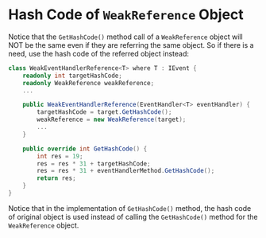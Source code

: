 # Hash Code of `WeakReference` Object

Notice that the `GetHashCode()` method call of a `WeakReference` object will NOT be the same even if they are referring the same object. So if there is a need, use the hash code of the referred object instead:

```csharp
class WeakEventHandlerReference<T> where T : IEvent {
    readonly int targetHashCode;
    readonly WeakReference weakReference;
    ...

    public WeakEventHandlerReference(EventHandler<T> eventHandler) {
        targetHashCode = target.GetHashCode();
        weakReference = new WeakReference(target);
        ...
    }

    public override int GetHashCode() {
        int res = 19;
        res = res * 31 + targetHashCode;
        res = res * 31 + eventHandlerMethod.GetHashCode();
        return res;
    }
}
```

Notice that in the implementation of `GetHashCode()` method, the hash code of original object is used instead of calling the `GetHashCode()` method for the `WeakReference` object.
